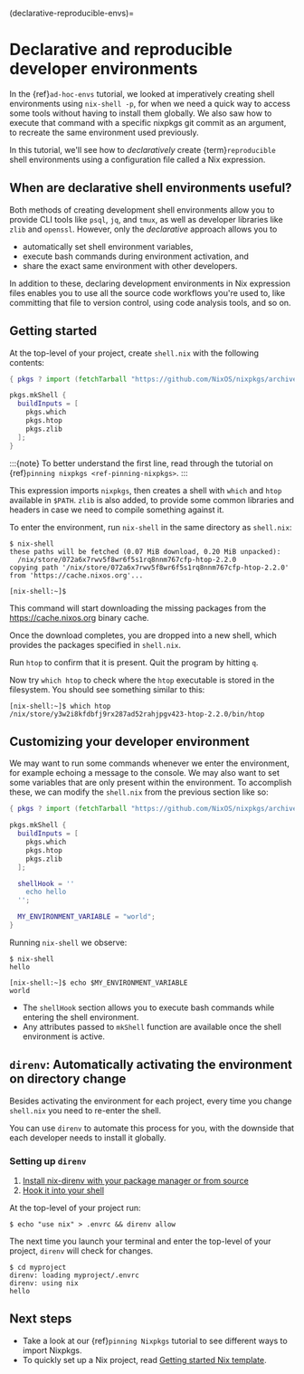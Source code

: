 (declarative-reproducible-envs)=

# Declarative and reproducible developer environments

In the {ref}`ad-hoc-envs` tutorial, we looked at imperatively creating shell environments using `nix-shell -p`, for when we need a quick way to access some tools without having to install them globally. We also saw how to execute that command with a specific nixpkgs git commit as an argument, to recreate the same environment used previously.

In this tutorial, we'll see how to *declaratively* create {term}`reproducible` shell environments using a configuration file called a Nix expression.

## When are declarative shell environments useful?

Both methods of creating development shell environments allow you to provide CLI tools like `psql`, `jq`, and `tmux`, as well as developer libraries like `zlib` and `openssl`. However, only the *declarative* approach allows you to

- automatically set shell environment variables,
- execute bash commands during environment activation, and
- share the exact same environment with other developers.

In addition to these, declaring development environments in Nix expression files enables you to use all the source code workflows you're used to, like committing that file to version control, using code analysis tools, and so on.

## Getting started

At the top-level of your project, create `shell.nix` with the following contents:

```nix
{ pkgs ? import (fetchTarball "https://github.com/NixOS/nixpkgs/archive/06278c77b5d162e62df170fec307e83f1812d94b.tar.gz") {} }:

pkgs.mkShell {
  buildInputs = [
    pkgs.which
    pkgs.htop
    pkgs.zlib
  ];
}
```

:::{note}
To better understand the first line, read through the tutorial on {ref}`pinning nixpkgs <ref-pinning-nixpkgs>`.
:::

This expression imports `nixpkgs`, then creates a shell with `which` and `htop` available in `$PATH`. `zlib` is also added, to provide some common libraries and headers in case we need to compile something against it.

To enter the environment, run `nix-shell` in the same directory as `shell.nix`:

```shell-session
$ nix-shell
these paths will be fetched (0.07 MiB download, 0.20 MiB unpacked):
  /nix/store/072a6x7rwv5f8wr6f5s1rq8nnm767cfp-htop-2.2.0
copying path '/nix/store/072a6x7rwv5f8wr6f5s1rq8nnm767cfp-htop-2.2.0' from 'https://cache.nixos.org'...

[nix-shell:~]$
```

This command will start downloading the missing packages from the <https://cache.nixos.org> binary cache.

Once the download completes, you are dropped into a new shell, which provides the packages specified in `shell.nix`.

Run `htop` to confirm that it is present. Quit the program by hitting `q`.

Now try `which htop` to check where the `htop` executable is stored in the filesystem. You should see something similar to this:

```shell-session
[nix-shell:~]$ which htop
/nix/store/y3w2i8kfdbfj9rx287ad52rahjpgv423-htop-2.2.0/bin/htop
```

## Customizing your developer environment

We may want to run some commands whenever we enter the environment, for example echoing a message to the console. We may also want to set some variables that are only present within the environment.
To accomplish these, we can modify the `shell.nix` from the previous section like so:

```nix
{ pkgs ? import (fetchTarball "https://github.com/NixOS/nixpkgs/archive/06278c77b5d162e62df170fec307e83f1812d94b.tar.gz") {} }:

pkgs.mkShell {
  buildInputs = [
    pkgs.which
    pkgs.htop
    pkgs.zlib
  ];

  shellHook = ''
    echo hello
  '';

  MY_ENVIRONMENT_VARIABLE = "world";
}
```

Running `nix-shell` we observe:

```shell-session
$ nix-shell
hello

[nix-shell:~]$ echo $MY_ENVIRONMENT_VARIABLE
world
```

- The `shellHook` section allows you to execute bash commands while entering the shell environment.
- Any attributes passed to `mkShell` function are available once the shell environment is active.

## `direnv`: Automatically activating the environment on directory change

Besides activating the environment for each project, every time you change `shell.nix` you need to re-enter the shell.

You can use `direnv` to automate this process for you, with the downside that each developer needs to install it globally.

### Setting up `direnv`

1. [Install nix-direnv with your package manager or from source](https://github.com/nix-community/nix-direnv)
2. [Hook it into your shell](https://direnv.net/docs/hook.html)

At the top-level of your project run:

```shell-session
$ echo "use nix" > .envrc && direnv allow
```

The next time you launch your terminal and enter the top-level of your project, `direnv` will check for changes.

```shell-session
$ cd myproject
direnv: loading myproject/.envrc
direnv: using nix
hello
```

## Next steps

- Take a look at our {ref}`pinning Nixpkgs` tutorial to see different ways to import Nixpkgs.
- To quickly set up a Nix project, read [Getting started Nix template](https://github.com/nix-dot-dev/getting-started-nix-template).

